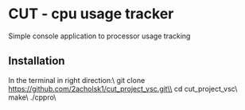 # CUT - cpu usage tracker
Simple console application to processor usage tracking
## Installation
In the terminal in right direction:\\
git clone https://github.com/2acholsk1/cut_project_vsc.git\\
cd cut_project_vsc\\
make\\
./cppro\\